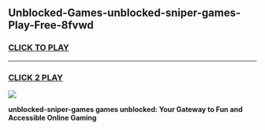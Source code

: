 
## Unblocked-Games-unblocked-sniper-games-Play-Free-8fvwd
<h3>
<a href="https://premium76.site?title=unblocked-sniper-games&ref=23A">CLICK TO PLAY</a></h3>
<hr>

<h3>
<a href="https://premium76.site?title=unblocked-sniper-games&ref=23A">CLICK 2 PLAY</a>
  
</h3>

<a href="https://premium76.site?title=unblocked-sniper-games&ref=23A"><img src="https://clearcache.store/games.png"></a>


**unblocked-sniper-games games unblocked: Your Gateway to Fun and Accessible Online Gaming**
